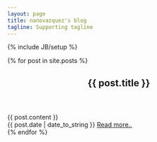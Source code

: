 ```yaml
---
layout: page
title: nanovazquez's blog
tagline: Supporting tagline
---
```

{% include JB/setup %}

{% for post in site.posts %}

<div class="entry-content">
	<article class="unit-article layout-page">
		<div class="unit-inner unit-article-inner">
			<div class="content">
				<header>
					<h1 class="h2 entry-title">{{ post.title }}</h1>
				</header>
				<div class="entry-content">
					{{ post.content }}
				</div>
				<footer>
					<span>{{ post.date | date_to_string }}</span>
					<a href="{{ BASE_PATH }}{{ post.url }}">Read more..</a>
				</footer>
			</div>
		</div>
	</article>
</div>
{% endfor %}